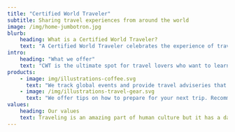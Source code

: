 ```yaml
---
title: "Certified World Traveler"
subtitle: Sharing travel experiences from around the world
image: /img/home-jumbotron.jpg
blurb:
    heading: What is a Certified World Traveler?
    text: "A Certified World Traveler celebrates the experience of traveling abroad. We value travelers from around the world and want to be the platform for sharing stories and fostering global friendship."
intro:
    heading: "What we offer"
    text: "CWT is the ultimate spot for travel lovers who want to learn about the world and support the others on their journey. We take past experiences, provide trip planning information and provide guidelines as knowledge to anyone."
products:
    - image: img/illustrations-coffee.svg
      text: "We track global events and provide travel adviseries that are sourced directly from regions around the world. We’re proud to offer a variety of travel recommendations with great consideration of the environment and local communities. Check our destinations for current advisories."
    - image: /img/illustrations-travel-gear.svg
      text: "We offer tips on how to prepare for your next trip. Recommendations on the type of gear or tools necessary for your next adventure. No your destination, we hope to match you with helpful information that you’ll find valuable."
values:
    heading: Our values
    text: Traveling is an amazing part of human culture but it has a dark side too – one of pollution and mindless abuse of natural resources. We want to turn this around and return the travel experience into an exhilarating, empowering and respecting nature.
---
```


